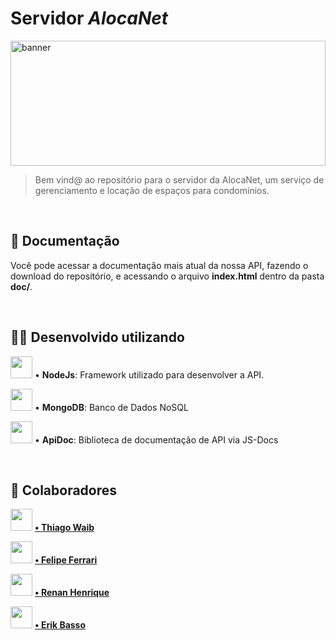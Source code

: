 # Servidor *AlocaNet*
<img src="https://png.pngtree.com/background/20210709/original/pngtree-blue-big-data-the-internet-banner-picture-image_929540.jpg" alt="banner"
width="100%" height="200px">

> Bem vind@ ao repositório para o servidor da AlocaNet, um serviço de gerenciamento e locação de espaços para condomínios.

<br>

## 📄 Documentação
Você pode acessar a documentação mais atual da nossa API, fazendo o download do repositório, e acessando o arquivo **index.html** dentro da pasta **doc/**.

<br>

## 👨‍💻 Desenvolvido utilizando
<img src="https://cdn.jsdelivr.net/gh/devicons/devicon/icons/nodejs/nodejs-original.svg" height="35px">  •  **NodeJs**: Framework utilizado para desenvolver a API.

<img src="https://cdn.jsdelivr.net/gh/devicons/devicon/icons/mongodb/mongodb-original.svg" height="35px"> • **MongoDB**: Banco de Dados NoSQL

<img src="https://a.fsdn.com/allura/mirror/apidoc/icon?86b58c0e96fc95ecba2b7b7c4a7da1534d522613afb6b99fa42b82900adfeefc?&w=90" height="35px"> • **ApiDoc**: Biblioteca de documentação de API via JS-Docs

<br>

## 🤝 Colaboradores
<img src="https://avatars.githubusercontent.com/u/61032370?v=4" height="35px"> **[ • Thiago Waib](https://github.com/thiagowaib " • Thiago Waib")**

<img src="https://avatars.githubusercontent.com/u/78982963?s=64&v=4" height="35px"> **[ • Felipe Ferrari](https://github.com/felipeferrari22 " • Felipe Ferrari")**

<img src="https://avatars.githubusercontent.com/u/103545676?s=64&v=4" height="35px"> **[ • Renan Henrique](https://github.com/xjfgames " • Renan Henrique")**

<img src="https://avatars.githubusercontent.com/u/67720152?s=64&v=4" height="35px"> **[ • Erik Basso](https://github.com/Erik-Basso " • Erik Basso")**


